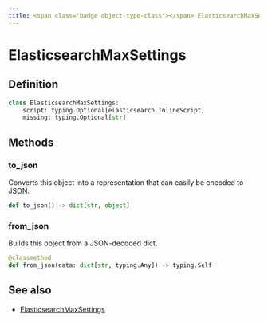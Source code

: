 ```yaml
---
title: <span class="badge object-type-class"></span> ElasticsearchMaxSettings
---
```

# <span class="badge object-type-class"></span> ElasticsearchMaxSettings

## Definition

```python
class ElasticsearchMaxSettings:
    script: typing.Optional[elasticsearch.InlineScript]
    missing: typing.Optional[str]
```
## Methods

### <span class="badge object-method"></span> to_json

Converts this object into a representation that can easily be encoded to JSON.

```python
def to_json() -> dict[str, object]
```

### <span class="badge object-method"></span> from_json

Builds this object from a JSON-decoded dict.

```python
@classmethod
def from_json(data: dict[str, typing.Any]) -> typing.Self
```

## See also

 * <span class="badge builder"></span> [ElasticsearchMaxSettings](./builder-ElasticsearchMaxSettings.md)
